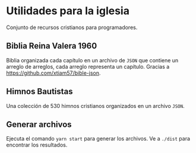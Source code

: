 # Utilidades para la iglesia

Conjunto de recursos cristianos para programadores.

## Biblia Reina Valera 1960
Biblia organizada cada capítulo en un archivo de ``JSON`` que contiene un arreglo de arreglos, cada arreglo representa un capítulo. Gracias a https://github.com/xtiam57/bible-json.

## Himnos Bautistas
Una colección de 530 himnos cristianos organizados en un archivo ``JSON``.

## Generar archivos

Ejecuta el comando `yarn start` para generar los archivos. Ve a `./dist` para encontrar los resultados.
